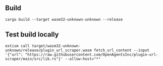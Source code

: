## Build
`cargo build --target wasm32-unknown-unknown --release`

## Test build locally
`extism call target/wasm32-unknown-unknown/release/plugin_url_scraper.wasm fetch_url_content --input '{"url": "https://raw.githubusercontent.com/OpenAgentsInc/plugin-url-scraper/main/src/lib.rs"}' --allow-host="*"`

